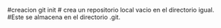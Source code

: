 #creacion
git init # crea un repositorio local vacio en el directorio igual.
#Este se almacena en el directorio .git.